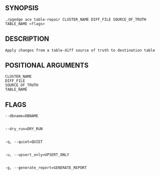 ## SYNOPSIS
    ./pgedge ace table-repair CLUSTER_NAME DIFF_FILE SOURCE_OF_TRUTH TABLE_NAME <flags>
 
## DESCRIPTION
    Apply changes from a table-diff source of truth to destination table
 
## POSITIONAL ARGUMENTS
    CLUSTER_NAME
    DIFF_FILE
    SOURCE_OF_TRUTH
    TABLE_NAME
 
## FLAGS
    --dbname=DBNAME
    
    
    --dry_run=DRY_RUN
    
    
    -q, --quiet=QUIET
    
    
    -u, --upsert_only=UPSERT_ONLY
    
    
    -g, --generate_report=GENERATE_REPORT
    
    
